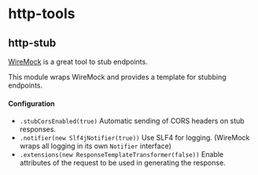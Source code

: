 # http-tools

## http-stub

[WireMock](https://wiremock.org/) is a great tool to stub endpoints.

This module wraps WireMock and provides a template for stubbing endpoints.

#### Configuration

  - `.stubCorsEnabled(true)` Automatic sending of CORS headers on stub responses.
  - `.notifier(new Slf4jNotifier(true))` Use SLF4 for logging. (WireMock wraps all logging in its own `Notifier` interface)
  - `.extensions(new ResponseTemplateTransformer(false))` Enable attributes of the request to be used in generating the response. 

